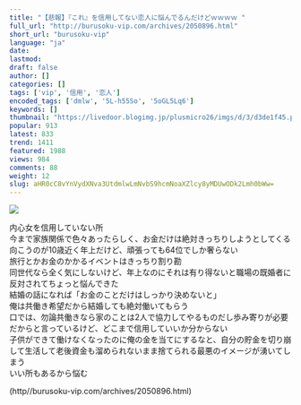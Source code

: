 ```yaml
---
title: "【悲報】『これ』を信用してない恋人に悩んでるんだけどｗｗｗｗ "
full_url: "http://burusoku-vip.com/archives/2050896.html"
short_url: "burusoku-vip"
language: "ja"
date: 
lastmod: 
draft: false
author: []
categories: []
tags: ['vip', '信用', '恋人']
encoded_tags: ['dmlw', '5L-h55So', '5oGL5Lq6']
keywords: []
thumbnail: "https://livedoor.blogimg.jp/plusmicro26/imgs/d/3/d3de1f45.png"
popular: 913
latest: 833
trend: 1411
featured: 1988
views: 984
comments: 88
weight: 12
slug: aHR0cC8vYnVydXNva3UtdmlwLmNvbS9hcmNoaXZlcy8yMDUwODk2Lmh0bWw=
---
```


![](https://livedoor.blogimg.jp/plusmicro26/imgs/d/3/d3de1f45.png)

<div><p> 内心女を信用していない所 <br> 今まで家族関係で色々あったらしく、お金だけは絶対きっちりしようとしてくる <br> 向こうのが10歳近く年上だけど、頑張っても64位でしか奢らない <br> 旅行とかお金のかかるイベントはきっちり割り勘 <br> 同世代なら全く気にしないけど、年上なのにそれは有り得ないと職場の既婚者に反対されてちょっと悩んできた <br> 結婚の話になれば「お金のことだけはしっかり決めないと」 <br> 俺は共働き希望だから結婚しても絶対働いてもらう <br> 口では、勿論共働きなら家のことは2人で協力してやるものだし歩み寄りが必要だからと言っているけど、どこまで信用していいか分からない <br> 子供ができて働けなくなったのに俺の金を当てにするなと、自分の貯金を切り崩して生活して老後資金も溜められないまま捨てられる最悪のイメージが湧いてしまう <br> いい所もあるから悩む </p></div>

(http//burusoku-vip.com/archives/2050896.html)
